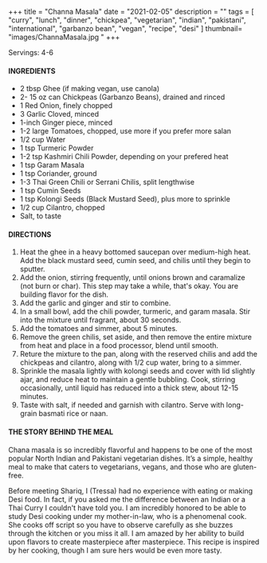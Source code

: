 +++
title = "Channa Masala"
date = "2021-02-05"
description = ""
tags = [
    "curry",
    "lunch",
    "dinner",
    "chickpea",
    "vegetarian",
    "indian",
    "pakistani",
    "international",
    "garbanzo bean",
    "vegan",
    "recipe",
    "desi"
]
thumbnail= "images/ChannaMasala.jpg "
+++

Servings: 4-6 <!--more-->

#### INGREDIENTS 

* 2 tbsp Ghee (if making vegan, use canola) 
* 2- 15 oz can Chickpeas (Garbanzo Beans), drained and rinced 
* 1 Red Onion, finely chopped
* 3 Garlic Cloved, minced
* 1-inch Ginger piece, minced 
* 1-2 large Tomatoes, chopped, use more if you prefer more salan 
* 1/2 cup Water 
* 1 tsp Turmeric Powder
* 1-2 tsp Kashmiri Chili Powder, depending on your prefered heat
* 1 tsp Garam Masala
* 1 tsp Coriander, ground 
* 1-3 Thai Green Chili or Serrani Chilis, split lengthwise 
* 1 tsp Cumin Seeds
* 1 tsp Kolongi Seeds (Black Mustard Seed), plus more to sprinkle 
* 1/2 cup Cilantro, chopped 
* Salt, to taste

#### DIRECTIONS 

1. Heat the ghee in a heavy bottomed saucepan over medium-high heat. Add the black mustard seed, cumin seed, and chilis until they begin to sputter.
2. Add the onion, stirring frequently, until onions brown and caramalize (not burn or char). This step may take a while, that's okay. You are building flavor for the dish. 
3. Add the garlic and ginger and stir to combine. 
4. In a small bowl, add the chili powder, turmeric, and garam masala. Stir into the mixture until fragrant, about 30 seconds. 
5. Add the tomatoes and simmer, about 5 minutes.
6. Remove the green chilis, set aside, and then remove the entire mixture from heat and place in a food processor, blend until smooth. 
7. Reture the mixture to the pan, along with the reserved chilis and add the chickpeas and cilantro, along with 1/2 cup water, bring to a simmer. 
8. Sprinkle the masala lightly with kolongi seeds and cover with lid slightly ajar, and reduce heat to maintain a gentle bubbling. Cook, stirring occasionally, until liquid has reduced into a thick stew, about 12-15 minutes.
10. Taste with salt, if needed and garnish with cilantro. Serve with long-grain basmati rice or naan. 

#### THE STORY BEHIND THE MEAL 
Chana masala is so incredibly flavorful and happens to be one of the most popular North Indian and Pakistani vegetarian dishes. It’s a simple, healthy meal to make that caters to vegetarians, vegans, and those who are gluten-free. 

Before meeting Shariq, I (Tressa) had no experience with eating or making Desi food. In fact, if you asked me the difference between an Indian or a Thai Curry I couldn't have told you. I am incredibly honored to be able to study Desi cooking under my mother-in-law, who is a phenomenal cook. She cooks off script so you have to observe carefully as she buzzes through the kitchen or you miss it all. I am amazed by her ability to build upon flavors to create masterpiece after masterpiece. This recipe is inspired by her cooking, though I am sure hers would be even more tasty. 

